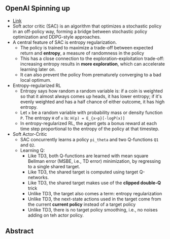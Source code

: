## OpenAI Spinning up
* [Link](https://spinningup.openai.com/en/latest/algorithms/sac.html)
* Soft actor critic (SAC) is an algorithm that optimizes a stochastic policy in an off-policy way, forming a bridge between stochastic policy optimization and DDPG-style approaches.
* A central feature of SAC is entropy regularization. 
  * The policy is trained to maximize a trade-off between expected return and **entropy**, a measure of randomness in the policy 
  * This has a close connection to the exploration-exploitation trade-off: increasing entropy results in **more exploration**, which can accelerate learning later on.
  * It can also prevent the policy from prematurely converging to a bad local optimum. 
* Entropy-regularized RL
  * Entropy says how random a random variable is: if a coin is weighted so that it almost always comes up heads, it has lower entropy; if it's evenly weighted and has a half chance of either outcome, it has high entropy.
  * Let ``x`` be a random variable with probability mass or density function ``P``. The entropy ``H`` of ``x`` is: ``H(p) = E_{x~p}[-logP(x)]``
  * In entropy-regularized RL, the agent gets a bonus reward at each time step proportional to the entropy of the policy at that timestep.  
* Soft Actor-Critic
  * SAC concurrently learns a policy ``pi_theta`` and two Q-functions ``Q1`` and ``Q2``.
  * Learning Q:
    * Like TD3, both Q-functions are learned with mean square Bellman error (MSBE, i.e., TD error) minimization, by regressing to a single shared target.
    * Like TD3, the shared target is computed using target Q-networks.
    * Like TD3, the shared target makes use of the **clipped double-Q** trick
    * Unlike TD3, the target also comes a term: entropy regularization
    * Unlike TD3, the next-state actions used in the target come from the current **current policy** instead of a target policy
    * Unlike TD3, there is no target policy smoothing, i.e., no noises adding on teh actor policy. 

## Abstract

         
